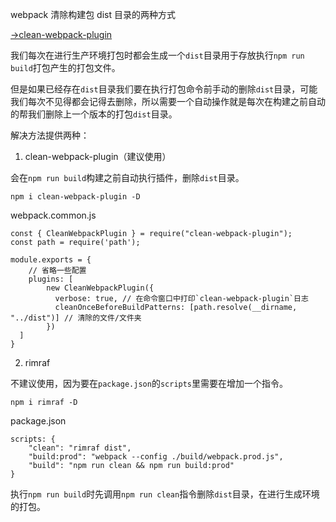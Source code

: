 webpack 清除构建包 dist 目录的两种方式

[->clean-webpack-plugin](https://github.com/johnagan/clean-webpack-plugin)

我们每次在进行生产环境打包时都会生成一个`dist`目录用于存放执行`npm run build`打包产生的打包文件。

但是如果已经存在`dist`目录我们要在执行打包命令前手动的删除`dist`目录，可能我们每次不见得都会记得去删除，所以需要一个自动操作就是每次在构建之前自动的帮我们删除上一个版本的打包`dist`目录。


解决方法提供两种：

1. clean-webpack-plugin（建议使用）

会在`npm run build`构建之前自动执行插件，删除`dist`目录。

```
npm i clean-webpack-plugin -D
```

webpack.common.js

```
const { CleanWebpackPlugin } = require("clean-webpack-plugin");
const path = require('path');

module.exports = {
    // 省略一些配置
    plugins: [
        new CleanWebpackPlugin({
          verbose: true, // 在命令窗口中打印`clean-webpack-plugin`日志
          cleanOnceBeforeBuildPatterns: [path.resolve(__dirname, "../dist")] // 清除的文件/文件夹
        })
  ]
}
```

2. rimraf

不建议使用，因为要在`package.json`的`scripts`里需要在增加一个指令。

```
npm i rimraf -D
```

package.json

```
scripts: {
    "clean": "rimraf dist",
    "build:prod": "webpack --config ./build/webpack.prod.js",
    "build": "npm run clean && npm run build:prod"
}
```

执行`npm run build`时先调用`npm run clean`指令删除`dist`目录，在进行生成环境的打包。
